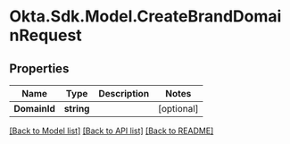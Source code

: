 # Okta.Sdk.Model.CreateBrandDomainRequest

## Properties

Name | Type | Description | Notes
------------ | ------------- | ------------- | -------------
**DomainId** | **string** |  | [optional] 

[[Back to Model list]](../README.md#documentation-for-models) [[Back to API list]](../README.md#documentation-for-api-endpoints) [[Back to README]](../README.md)

